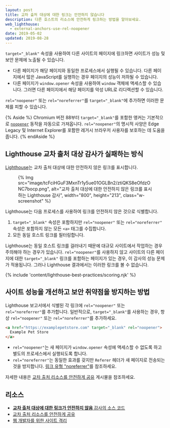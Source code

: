 ```yaml
---
layout: post
title: 교차 출처 대상에 대한 링크는 안전하지 않습니다
description: 다른 호스트의 리소스에 안전하게 링크하는 방법을 알아보세요.
web_lighthouse:
  - external-anchors-use-rel-noopener
date: 2019-05-02
updated: 2019-08-28
---
```


`target="_blank"` 속성을 사용하여 다른 사이트의 페이지에 링크하면 사이트가 성능 및 보안 문제에 노출될 수 있습니다.

- 다른 페이지가 해당 페이지와 동일한 프로세스에서 실행될 수 있습니다. 다른 페이지에서 많은 JavaScript를 실행하는 경우 페이지의 성능이 저하될 수 있습니다.
- 다른 페이지가 `window.opener` 속성을 사용하여 `window` 객체에 액세스할 수 있습니다. 그러면 다른 페이지에서 해당 페이지를 악성 URL로 리디렉션할 수 있습니다.

`rel="noopener"` 또는 `rel="noreferrer"`를 `target="_blank"`에 추가하면 이러한 문제를 피할 수 있습니다.

{% Aside %} Chromium 버전 88부터 `target="_blank"`를 포함한 앵커는 기본적으로 [`noopener`](https://www.chromestatus.com/feature/6140064063029248) 동작을 자동으로 가져옵니다. `rel="noopener"`의 명시적 사양은 Edge Legacy 및 Internet Explorer를 포함한 레거시 브라우저 사용자를 보호하는 데 도움을 줍니다. {% endAside %}

## Lighthouse 교차 출처 대상 감사가 실패하는 방식

[Lighthouse](https://developers.google.com/web/tools/lighthouse/)는 교차 출처 대상에 대한 안전하지 않은 링크를 표시합니다.

<figure class="w-figure">{% Img src="image/tcFciHGuF3MxnTr1y5ue01OGLBn2/ztiQKS8eOfdzONC7bocp.png", alt="교차 출처 대상에 대한 안전하지 않은 링크를 표시하는 Lighthouse 감사", width="800", height="213", class="w-screenshot" %}</figure>

Lighthouse는 다음 프로세스를 사용하여 링크를 안전하지 않은 것으로 식별합니다.

1. `target="_blank"` 속성은 포함하지만 `rel="noopener"` 또는 `rel="noreferrer"` 속성은 포함하지 않는 모든 `<a>` 태그를 수집합니다.
2. 모든 동일 호스트 링크를 필터링합니다.

Lighthouse는 동일 호스트 링크를 걸러내기 때문에 대규모 사이트에서 작업하는 경우 주의해야 하는 경우가 있습니다. `rel="noopener"`를 사용하지 않고 사이트의 다른 페이지에 대한 `target="_blank"` 링크를 포함하는 페이지가 있는 경우, 이 감사의 성능 문제가 적용됩니다. 그러나 Lighthouse 결과에서는 이러한 링크를 볼 수 없습니다.

{% include 'content/lighthouse-best-practices/scoring.njk' %}

## 사이트 성능을 개선하고 보안 취약점을 방지하는 방법

Lighthouse 보고서에서 식별된 각 링크에 `rel="noopener"` 또는 `rel="noreferrer"`를 추가합니다. 일반적으로, `target="_blank"`를 사용하는 경우, 항상 `rel="noopener"` 또는 `rel="noreferrer"`를 추가하세요.

```html
<a href="https://examplepetstore.com" target="_blank" rel="noopener">
  Example Pet Store
</a>
```

- `rel="noopener"`는 새 페이지가 `window.opener` 속성에 액세스할 수 없도록 하고 별도의 프로세스에서 실행되도록 합니다.
- `rel="noreferrer"`는 동일한 효과를 갖지만 `Referer` 헤더가 새 페이지로 전송되는 것을 방지합니다. [링크 유형 "noreferrer"](https://html.spec.whatwg.org/multipage/links.html#link-type-noreferrer)를 참조하세요.

자세한 내용은 [교차 출처 리소스를 안전하게 공유](/cross-origin-resource-sharing/) 게시물을 참조하세요.

## 리소스

- [**교차 출처 대상에 대한 링크가 안전하지 않음** 감사의 소스 코드](https://github.com/GoogleChrome/lighthouse/blob/master/lighthouse-core/audits/dobetterweb/external-anchors-use-rel-noopener.js)
- [교차 출처 리소스를 안전하게 공유](/cross-origin-resource-sharing/)
- [웹 개발자를 위한 사이트 격리](https://developers.google.com/web/updates/2018/07/site-isolation)
